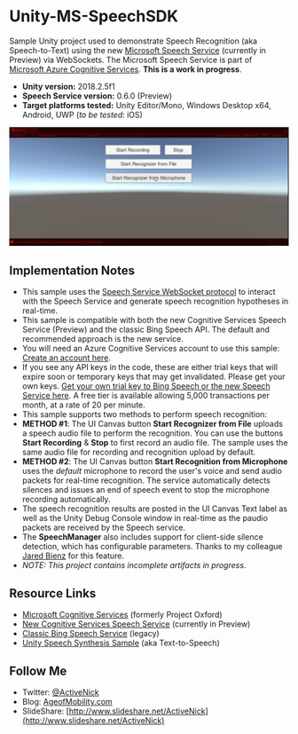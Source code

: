 # Unity-MS-SpeechSDK
Sample Unity project used to demonstrate Speech Recognition (aka Speech-to-Text) using the new [Microsoft Speech Service](https://docs.microsoft.com/en-us/azure/cognitive-services/Speech-Service/) (currently in Preview) via WebSockets. The Microsoft Speech Service is part of [Microsoft Azure Cognitive Services](https://www.microsoft.com/cognitive-services). **This is a work in progress**. 

* **Unity version:** 2018.2.5f1
* **Speech Service version:** 0.6.0 (Preview)
* **Target platforms tested:** Unity Editor/Mono, Windows Desktop x64, Android, UWP (*to be tested*: iOS)

![Screenshot](Screenshots/SpeechRecoExample01.gif)

## Implementation Notes
* This sample uses the [Speech Service WebSocket protocol](https://docs.microsoft.com/en-us/azure/cognitive-services/speech/api-reference-rest/websocketprotocol) to interact with the Speech Service and generate speech recognition hypotheses in real-time.
* This sample is compatible with both the new Cognitive Services Speech Service (Preview) and the classic Bing Speech API. The default and recommended approach is the new service.
* You will need an Azure Cognitive Services account to use this sample: [Create an account here](https://docs.microsoft.com/azure/cognitive-services/cognitive-services-apis-create-account).
* If you see any API keys in the code, these are either trial keys that will expire soon or temporary keys that may get invalidated. Please get your own keys. [Get your own trial key to Bing Speech or the new Speech Service here](https://azure.microsoft.com/try/cognitive-services). A free tier is available allowing 5,000 transactions per month, at a rate of 20 per minute.
* This sample supports two methods to perform speech recognition:
* **METHOD #1**: The UI Canvas button **Start Recognizer from File** uploads a speech audio file to perform the recognition. You can use the buttons **Start Recording** & **Stop** to first record an audio file. The sample uses the same audio file for recording and recognition upload by default.
* **METHOD #2**: The UI Canvas button **Start Recognition from Microphone** uses the *default* microphone to record the user's voice and send audio packets for real-time recognition. The service automatically detects silences and issues an end of speech event to stop the microphone recording automatically.
* The speech recognition results are posted in the UI Canvas Text label as well as the Unity Debug Console window in real-time as the paudio packets are received by the Speech service.
* The **SpeechManager** also includes support for client-side silence detection, which has configurable parameters. Thanks to my colleague [Jared Bienz](https://github.com/jbienzms) for this feature.
* *NOTE: This project contains incomplete artifacts in progress*.

## Resource Links
* [Microsoft Cognitive Services](https://www.microsoft.com/cognitive-services) (formerly Project Oxford)
* [New Cognitive Services Speech Service](https://docs.microsoft.com/en-us/azure/cognitive-services/Speech-Service/) (currently in Preview)
* [Classic Bing Speech Service](https://docs.microsoft.com/en-us/azure/cognitive-services/Speech/home) (legacy)
* [Unity Speech Synthesis Sample](https://github.com/ActiveNick/Unity-Text-to-Speech) (aka Text-to-Speech)

## Follow Me
* Twitter: [@ActiveNick](http://twitter.com/ActiveNick)
* Blog: [AgeofMobility.com](http://AgeofMobility.com)
* SlideShare: [http://www.slideshare.net/ActiveNick](http://www.slideshare.net/ActiveNick)
